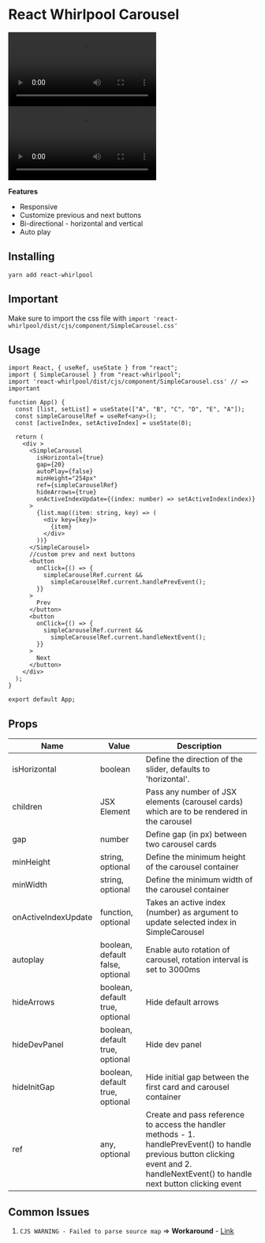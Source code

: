 # React Whirlpool Carousel 

<video src="" controls="controls" style="max-width: 730px;"></video>
![VIDEO](https://github.com/A7ALABS/react-whirlpool/raw/main/carousel-recording.mp4)

**Features**
* Responsive
* Customize previous and next buttons
* Bi-directional - horizontal and vertical
* Auto play

## Installing
`yarn add react-whirlpool`

## Important
Make sure to import the css file with `import 'react-whirlpool/dist/cjs/component/SimpleCarousel.css'`

## Usage
```
import React, { useRef, useState } from "react";
import { SimpleCarousel } from "react-whirlpool";
import 'react-whirlpool/dist/cjs/component/SimpleCarousel.css' // => important

function App() {
  const [list, setList] = useState(["A", "B", "C", "D", "E", "A"]);
  const simpleCarouselRef = useRef<any>();
  const [activeIndex, setActiveIndex] = useState(0);

  return (
    <div >
      <SimpleCarousel
        isHorizontal={true}
        gap={20}
        autoPlay={false}
        minHeight="254px"
        ref={simpleCarouselRef}
        hideArrows={true}
        onActiveIndexUpdate={(index: number) => setActiveIndex(index)}
      >
        {list.map((item: string, key) => (
          <div key={key}>
            {item}
          </div>
        ))}
      </SimpleCarousel>
      //custom prev and next buttons
      <button
        onClick={() => {
          simpleCarouselRef.current &&
            simpleCarouselRef.current.handlePrevEvent();
        }}
      >
        Prev
      </button>
      <button
        onClick={() => {
          simpleCarouselRef.current &&
            simpleCarouselRef.current.handleNextEvent();
        }}
      >
        Next
      </button>
    </div>
  );
}

export default App;
```

## Props
| Name              | Value                                                               | Description                                                                                       |
|-------------------| ------------------------------------------------------------------  | -------------------------------------------------------------------------------------------------------------------------------------------     |
| isHorizontal      | boolean  | Define the direction of the slider, defaults to 'horizontal'.    |
|  children         | JSX Element | Pass any number of JSX elements (carousel cards) which are to be rendered in the carousel  |
| gap               | number | Define gap (in px) between two carousel cards  |
| minHeight         | string, optional | Define the minimum height of the carousel container  |
|minWidth           | string, optional  | Define the minimum width of the carousel container  |
|onActiveIndexUpdate| function, optional | Takes an active index (number) as argument to update selected index in SimpleCarousel |
| autoplay          | boolean, default false, optional  | Enable auto rotation of carousel, rotation interval is set to 3000ms    |
 hideArrows         | boolean, default true, optional  | Hide default arrows    |
 hideDevPanel       | boolean, default true, optional | Hide dev panel  |
 hideInitGap        | boolean, default true, optional | Hide initial gap between the first card and carousel container  |
 ref                | any, optional   | Create and pass reference to access the handler methods - 1. handlePrevEvent() to handle previous button clicking event and 2. handleNextEvent() to handle next button clicking event |

 ## Common Issues
 1. `CJS WARNING - Failed to parse source map` => **Workaround** - [Link](https://github.com/facebook/create-react-app/discussions/11767#discussioncomment-2092902)
